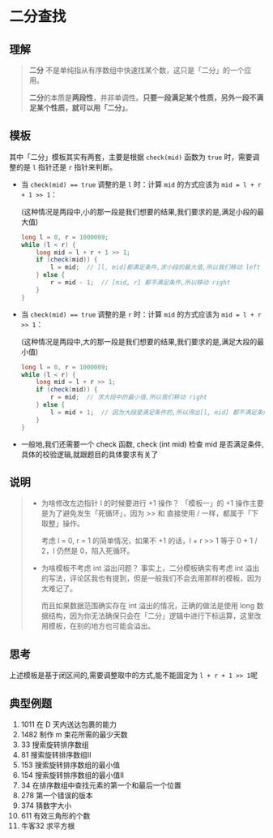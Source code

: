 # 二分查找

## 理解

> **二分** 不是单纯指从有序数组中快速找某个数，这只是「二分」的一个应用。
>
> **二分**的本质是**两段性**，并非单调性。**只要一段满足某个性质，另外一段不满足某个性质，就可以用「二分」**。

## 模板

其中「二分」模板其实有两套，主要是根据 `check(mid)` 函数为 `true` 时，需要调整的是 `l` 指针还是 `r` 指针来判断。

+ 当 `check(mid) == true` 调整的是 `l` 时：计算 `mid` 的方式应该为 `mid = l + r + 1 >> 1`：

    (这种情况是两段中,小的那一段是我们想要的结果,我们要求的是,满足小段的最大值)

    ~~~java
    long l = 0, r = 1000009;
    while (l < r) {
        long mid = l + r + 1 >> 1;
        if (check(mid)) {
            l = mid;  // [l, mid]都满足条件,求小段的最大值,所以我们移动 left
        } else {
            r = mid - 1;  // [mid, r] 都不满足条件,所以移动 right
        }
    }
    ~~~

    

+ 当 `check(mid) == true` 调整的是 `r` 时：计算 `mid` 的方式应该为 `mid = l + r >> 1`：

    (这种情况是两段中,大的那一段是我们想要的结果,我们要求的是,满足大段的最小值)

    ~~~java
    long l = 0, r = 1000009;
    while (l < r) {
        long mid = l + r >> 1;
        if (check(mid)) {
            r = mid;  // 求大段中的最小值,所以我们移动 right
        } else {
            l = mid + 1;  // 因为大段是满足条件的,所以得出[l, mid] 都不满足条件
        }
    }
    ~~~

+ 一般地,我们还需要一个 check 函数, check (int mid) 检查 mid 是否满足条件,具体的校验逻辑,就跟题目的具体要求有关了

## 说明

> + 为啥修改左边指针 l 的时候要进行 +1 操作？
>     「模板一」的 +1 操作主要是为了避免发生「死循环」，因为 >> 和 直接使用 / 一样，都属于「下取整」操作。
>
>     考虑 l = 0, r = 1 的简单情况，如果不 +1 的话，l + r >> 1 等于 0 + 1 / 2，l 仍然是 0，陷入死循环。
>
> + 为啥模板不考虑 int 溢出问题？
>     事实上，二分模板确实有考虑 int 溢出的写法，评论区我也有提到，但是一般我们不会去用那样的模板，因为太难记了。
>
>     而且如果数据范围确实存在 int 溢出的情况，正确的做法是使用 long 数据结构，因为你无法确保只会在「二分」逻辑中进行下标运算，这里改用模板，在别的地方也可能会溢出。

## 思考

上述模板是基于闭区间的,需要调整取中的方式,能不能固定为 `l + r + 1 >> 1`呢

## 典型例题

1. 1011 在 D 天内送达包裹的能力
2. 1482 制作 m 束花所需的最少天数
3. 33 搜索旋转排序数组
4. 81 搜索旋转排序数组II
5. 153 搜索旋转排序数组的最小值
6. 154 搜索旋转排序数组的最小值II
7. 34 在排序数组中查找元素的第一个和最后一个位置
8. 278 第一个错误的版本
9. 374 猜数字大小
10. 611 有效三角形的个数
11. 牛客32 求平方根
